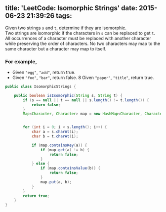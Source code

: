 title: 'LeetCode: Isomorphic Strings'
date: 2015-06-23 21:39:26
tags:
---
Given two strings `s` and `t`, determine if they are isomorphic.    
Two strings are isomorphic if the characters in `s` can be replaced to get `t`.    
All occurrences of a character must be replaced with another character while preserving the order of characters. No two characters may map to the same character but a character may map to itself.

### For example,
* Given `"egg"`, `"add"`, return true.
* Given `"foo"`, `"bar"`, return false.
8 Given `"paper"`, `"title"`, return true.

```java
public class IsomorphicStrings {

    public boolean isIsomorphic(String s, String t) {
        if (s == null || t == null || s.length() != t.length()) {
            return false;
        }
        Map<Character, Character> map = new HashMap<Character, Character>();


        for (int i = 0; i < s.length(); i++) {
            char a = s.charAt(i);
            char b = t.charAt(i);

            if (map.containsKey(a)) {
                if (map.get(a) != b) {
                    return false;
                }
            } else {
                if (map.containsValue(b)) {
                    return false;
                }
                map.put(a, b);
            }
        }
        return true;
    }
}
```